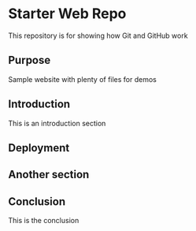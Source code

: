 # Starter Web Repo

This repository is for showing how Git and GitHub work

## Purpose

Sample website with plenty of files for demos

## Introduction

This is an introduction section

## Deployment

## Another section

## Conclusion

This is the conclusion
